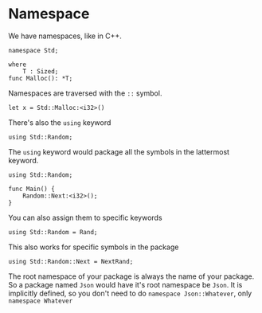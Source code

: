 # Namespace

We have namespaces, like in C++.

```
namespace Std;

where
    T : Sized;
func Malloc(): *T;
```

Namespaces are traversed with the `::` symbol.

```
let x = Std::Malloc:<i32>()
```

There's also the `using` keyword

```
using Std::Random;
```

The `using` keyword would package all the symbols in the lattermost keyword.

```
using Std::Random;

func Main() {
    Random::Next:<i32>();
}
```

You can also assign them to specific keywords

```
using Std::Random = Rand;
```

This also works for specific symbols in the package

```
using Std::Random::Next = NextRand;
```

The root namespace of your package is always the name of your package. So a
package named `Json` would have it's root namespace be `Json`. It is implicitly
defined, so you don't need to do `namespace Json::Whatever`, only
`namespace Whatever`
